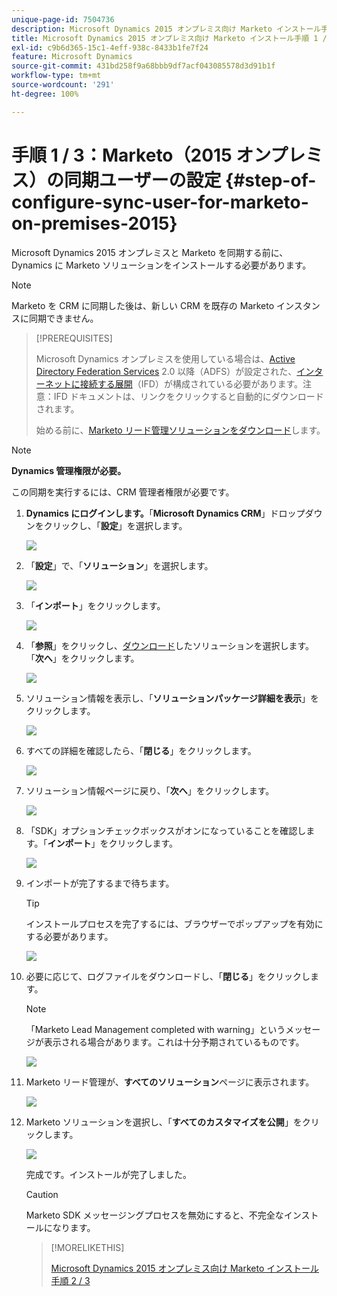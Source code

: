 ```yaml
---
unique-page-id: 7504736
description: Microsoft Dynamics 2015 オンプレミス向け Marketo インストール手順 1 / 3 - Marketo ドキュメント - 製品ドキュメント
title: Microsoft Dynamics 2015 オンプレミス向け Marketo インストール手順 1 / 3
exl-id: c9b6d365-15c1-4eff-938c-8433b1fe7f24
feature: Microsoft Dynamics
source-git-commit: 431bd258f9a68bbb9df7acf043085578d3d91b1f
workflow-type: tm+mt
source-wordcount: '291'
ht-degree: 100%

---
```


# 手順 1 / 3：Marketo（2015 オンプレミス）の同期ユーザーの設定 {#step-of-configure-sync-user-for-marketo-on-premises-2015}

Microsoft Dynamics 2015 オンプレミスと Marketo を同期する前に、Dynamics に Marketo ソリューションをインストールする必要があります。

>[!NOTE]
>
>Marketo を CRM に同期した後は、新しい CRM を既存の Marketo インスタンスに同期できません。

>[!PREREQUISITES]
>
>Microsoft Dynamics オンプレミスを使用している場合は、[Active Directory Federation Services](https://msdn.microsoft.com/en-us/library/bb897402.aspx) 2.0 以降（ADFS）が設定された、[インターネットに接続する展開](https://www.microsoft.com/en-us/download/confirmation.aspx?id=41701)（IFD）が構成されている必要があります。注意：IFD ドキュメントは、リンクをクリックすると自動的にダウンロードされます。
>
>始める前に、[Marketo リード管理ソリューションをダウンロード](/help/marketo/product-docs/crm-sync/microsoft-dynamics-sync/sync-setup/download-the-marketo-lead-management-solution.md)します。

>[!NOTE]
>
>**Dynamics 管理権限が必要。**
>
>この同期を実行するには、CRM 管理者権限が必要です。

1. **Dynamics にログインします。**「**Microsoft Dynamics CRM**」ドロップダウンをクリックし、「**設定**」を選択します。

   ![](assets/image2015-3-19-8-33-29.png)

1. 「**設定**」で、「**ソリューション**」を選択します。

   ![](assets/image2015-3-19-8-33-3.png)

1. 「**インポート**」をクリックします。

   ![](assets/image2015-3-19-8-34-8.png)

1. 「**参照**」をクリックし、[ダウンロード](/help/marketo/product-docs/crm-sync/microsoft-dynamics-sync/sync-setup/download-the-marketo-lead-management-solution.md)したソリューションを選択します。「**次へ**」をクリックします。

   ![](assets/image2015-3-19-9-20-56.png)

1. ソリューション情報を表示し、「**ソリューションパッケージ詳細を表示**」をクリックします。

   ![](assets/image2015-11-18-11-12-8.png)

1. すべての詳細を確認したら、「**閉じる**」をクリックします。

   ![](assets/step6.png)

1. ソリューション情報ページに戻り、「**次へ**」をクリックします。

   ![](assets/image2015-3-19-9-21-50.png)

1. 「SDK」オプションチェックボックスがオンになっていることを確認します。「**インポート**」をクリックします。

   ![](assets/image2015-3-19-9-19-12.png)

1. インポートが完了するまで待ちます。

   >[!TIP]
   >
   >インストールプロセスを完了するには、ブラウザーでポップアップを有効にする必要があります。

   ![](assets/image2015-3-11-11-34-9.png)

1. 必要に応じて、ログファイルをダウンロードし、「**閉じる**」をクリックします。

   >[!NOTE]
   >
   >「Marketo Lead Management completed with warning」というメッセージが表示される場合があります。これは十分予期されているものです。

   ![](assets/image2015-3-13-9-54-39.png)

1. Marketo リード管理が、**すべてのソリューション**&#x200B;ページに表示されます。

   ![](assets/image2015-3-19-8-40-38.png)

1. Marketo ソリューションを選択し、「**すべてのカスタマイズを公開**」をクリックします。

   ![](assets/image2015-3-19-8-41-21.png)

   完成です。インストールが完了しました。

   >[!CAUTION]
   >
   >Marketo SDK メッセージングプロセスを無効にすると、不完全なインストールになります。

   >[!MORELIKETHIS]
   >
   >[Microsoft Dynamics 2015 オンプレミス向け Marketo インストール手順 2 / 3](/help/marketo/product-docs/crm-sync/microsoft-dynamics-sync/sync-setup/connecting-to-legacy-versions/step-2-of-3-set-up-2015.md)

